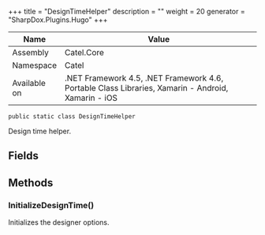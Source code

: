

+++
title = "DesignTimeHelper" 
description = ""
weight = 20
generator = "SharpDox.Plugins.Hugo"
+++

Name|Value
---|---
Assembly|Catel.Core
Namespace|Catel
Available on|.NET Framework 4.5, .NET Framework 4.6, Portable Class Libraries, Xamarin - Android, Xamarin - iOS

```
public static class DesignTimeHelper
```

Design time helper.

## Fields

## Methods

### InitializeDesignTime()

Initializes the designer options.

